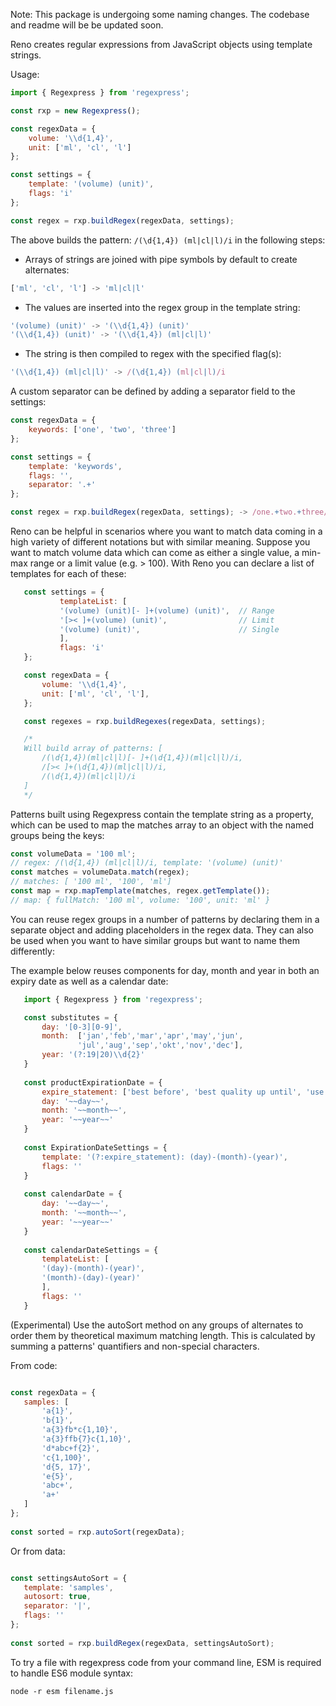 Note: This package is undergoing some naming changes. The codebase and readme will be be updated soon.

Reno creates regular expressions from JavaScript objects using template strings.

Usage:

```javascript
import { Regexpress } from 'regexpress';

const rxp = new Regexpress();
```

```javascript
const regexData = {
    volume: '\\d{1,4}',
    unit: ['ml', 'cl', 'l']
};

const settings = {
    template: '(volume) (unit)',
    flags: 'i'
};

const regex = rxp.buildRegex(regexData, settings);
```
The above builds the pattern: ```/(\d{1,4}) (ml|cl|l)/i``` in the following steps:
 * Arrays of strings are joined with pipe symbols by default
to create alternates:
```javascript
['ml', 'cl', 'l'] -> 'ml|cl|l'
```
* The values are inserted into the regex group in the template string:
```javascript
'(volume) (unit)' -> '(\\d{1,4}) (unit)'
'(\\d{1,4}) (unit)' -> '(\\d{1,4}) (ml|cl|l)'
```
* The string is then compiled to regex 
with the specified flag(s):
```javascript
'(\\d{1,4}) (ml|cl|l)' -> /(\d{1,4}) (ml|cl|l)/i
```

A custom separator can be defined by adding a separator field to the settings:

```javascript
const regexData = {
    keywords: ['one', 'two', 'three']
};

const settings = {
    template: 'keywords',
    flags: '',
    separator: '.+'
};

const regex = rxp.buildRegex(regexData, settings); -> /one.+two.+three/
```

Reno can be helpful in scenarios where you want to match data coming in a high variety of different notations but with similar meaning. Suppose you want to match volume data which can come as either a single value, a min-max range or a limit value (e.g. > 100). With Reno you can declare a list of templates for each of these:

 ```javascript
    const settings = {
            templateList: [
            '(volume) (unit)[- ]+(volume) (unit)',  // Range
            '[>< ]+(volume) (unit)',                // Limit
            '(volume) (unit)',                      // Single
            ],
            flags: 'i'
    };

    const regexData = {
        volume: '\\d{1,4}',
        unit: ['ml', 'cl', 'l'],
    };

    const regexes = rxp.buildRegexes(regexData, settings);

    /* 
    Will build array of patterns: [
        /(\d{1,4})(ml|cl|l)[- ]+(\d{1,4})(ml|cl|l)/i,
        /[>< ]+(\d{1,4})(ml|cl|l)/i,
        /(\d{1,4})(ml|cl|l)/i 
    ] 
    */
```

Patterns built using Regexpress contain the template string as a property, which can be used to map the matches array to an object with the named groups being the keys:

```javascript
const volumeData = '100 ml';
// regex: /(\d{1,4}) (ml|cl|l)/i, template: '(volume) (unit)'
const matches = volumeData.match(regex);
// matches: [ '100 ml', '100', 'ml']
const map = rxp.mapTemplate(matches, regex.getTemplate()); 
// map: { fullMatch: '100 ml', volume: '100', unit: 'ml' }
```

You can reuse regex groups in a number of patterns by declaring them in a separate object and adding placeholders in the regex data. They can also be used when you want to have similar groups but want to name them differently:

The example below reuses components for day, month and year in both an expiry date as well as a calendar date:

 ```javascript
    import { Regexpress } from 'regexpress';

    const substitutes = {
        day: '[0-3][0-9]',
        month:  ['jan','feb','mar','apr','may','jun',
                'jul','aug','sep','okt','nov','dec'],
        year: '(?:19|20)\\d{2}'
    }
    
    const productExpirationDate = {
        expire_statement: ['best before', 'best quality up until', 'use before'],
        day: '~~day~~',
        month: '~~month~~',
        year: '~~year~~'
    }
    
    const ExpirationDateSettings = {
        template: '(?:expire_statement): (day)-(month)-(year)',
        flags: ''
    }
    
    const calendarDate = {
        day: '~~day~~',
        month: '~~month~~',
        year: '~~year~~'
    }
    
    const calendarDateSettings = {
        templateList: [
        '(day)-(month)-(year)',
        '(month)-(day)-(year)'
        ],
        flags: ''
    }

```

(Experimental)
Use the autoSort method on any groups of alternates to order them by theoretical maximum matching length. This is calculated by summing a patterns' quantifiers and non-special characters.

From code:
 ```javascript

const regexData = {
    samples: [
        'a{1}',
        'b{1}',
        'a{3}fb*c{1,10}',
        'a{3}ffb{7}c{1,10}',
        'd*abc+f{2}',
        'c{1,100}',
        'd{5, 17}',
        'e{5}',
        'abc+',
        'a+'
    ]
 };
    
const sorted = rxp.autoSort(regexData);

```
Or from data:
 ```javascript

 const settingsAutoSort = {
    template: 'samples',
    autosort: true,
    separator: '|',
    flags: ''
};
    
const sorted = rxp.buildRegex(regexData, settingsAutoSort);

```


To try a file with regexpress code from your command line, ESM is required to handle ES6 module syntax:
```console
node -r esm filename.js

```

